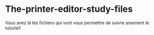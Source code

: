 The-printer-editor-study-files
==============================

Vous avez là les fichiers qui vont vous permettre de suivre aisement le tutoriel!
